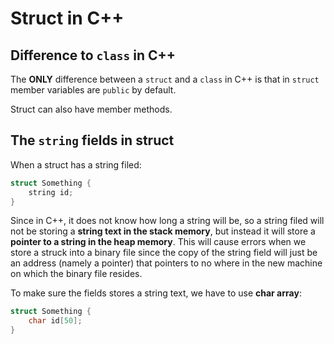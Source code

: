 # Struct in C++

## Difference to `class` in C++
The **ONLY** difference between a `struct` and a `class` in C++ is that in `struct` member variables are `public` by default.

Struct can also have member methods.

## The `string` fields in struct
When a struct has a string filed:
```cpp
struct Something {
    string id;
}
```
Since in C++, it does not know how long a string will be, so a string filed will not be storing a **string text in the stack memory**, but instead it will store a **pointer to a string in the heap memory**. This will cause errors when we store a struck into a binary file since the copy of the string field will just be an address (namely a pointer) that pointers to no where in the new machine on which the binary file resides.

To make sure the fields stores a string text, we have to use **char array**:
```cpp
struct Something {
    char id[50];
}
```

